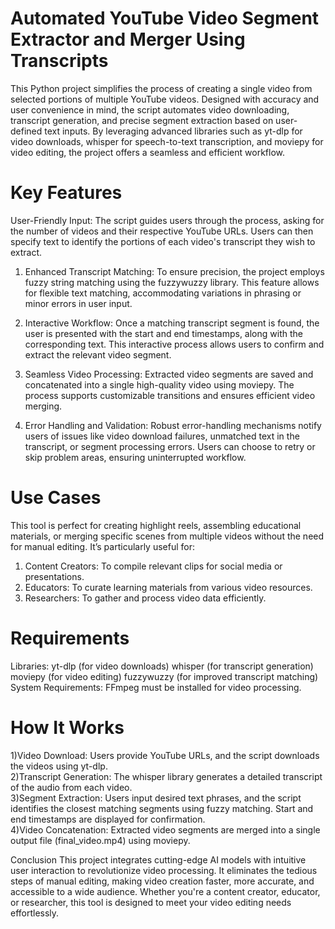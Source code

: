 # Automated YouTube Video Segment Extractor and Merger Using Transcripts
This Python project simplifies the process of creating a single video from selected portions of multiple YouTube videos. Designed with accuracy and user convenience in mind, the script automates video downloading, transcript generation, and precise segment extraction based on user-defined text inputs. By leveraging advanced libraries such as yt-dlp for video downloads, whisper for speech-to-text transcription, and moviepy for video editing, the project offers a seamless and efficient workflow.


# Key Features
User-Friendly Input: The script guides users through the process, asking for the number of videos and their respective YouTube URLs. Users can then specify text to identify the portions of each video's transcript they wish to extract.

1) Enhanced Transcript Matching: To ensure precision, the project employs fuzzy string matching using the fuzzywuzzy library. This feature allows for flexible text matching, accommodating variations in phrasing or minor errors in user input.

2) Interactive Workflow: Once a matching transcript segment is found, the user is presented with the start and end timestamps, along with the corresponding text. This interactive process allows users to confirm and extract the relevant video segment.

3) Seamless Video Processing: Extracted video segments are saved and concatenated into a single high-quality video using moviepy. The process supports customizable transitions and ensures efficient video merging.

4) Error Handling and Validation: Robust error-handling mechanisms notify users of issues like video download failures, unmatched text in the transcript, or segment processing errors. Users can choose to retry or skip problem areas, ensuring uninterrupted workflow.


# Use Cases
This tool is perfect for creating highlight reels, assembling educational materials, or merging specific scenes from multiple videos without the need for manual editing. It’s particularly useful for:

1) Content Creators: To compile relevant clips for social media or presentations.
2) Educators: To curate learning materials from various video resources.
3) Researchers: To gather and process video data efficiently.


# Requirements
Libraries:
yt-dlp (for video downloads)
whisper (for transcript generation)
moviepy (for video editing)
fuzzywuzzy (for improved transcript matching)
System Requirements: FFmpeg must be installed for video processing.


# How It Works
1)Video Download: Users provide YouTube URLs, and the script downloads the videos using yt-dlp.  
2)Transcript Generation: The whisper library generates a detailed transcript of the audio from each video.   
3)Segment Extraction: Users input desired text phrases, and the script identifies the closest matching segments using fuzzy matching. Start and end timestamps are displayed for confirmation.             
4)Video Concatenation: Extracted video segments are merged into a single output file (final_video.mp4) using moviepy.


Conclusion
This project integrates cutting-edge AI models with intuitive user interaction to revolutionize video processing. It eliminates the tedious steps of manual editing, making video creation faster, more accurate, and accessible to a wide audience. Whether you're a content creator, educator, or researcher, this tool is designed to meet your video editing needs effortlessly.













